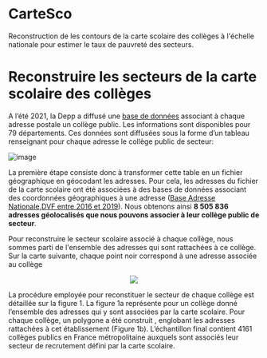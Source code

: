 # CarteSco
Reconstruction de les contours de la carte scolaire des collèges à l'échelle nationale pour estimer le taux de pauvreté des secteurs.

# Reconstruire les secteurs de la carte scolaire des collèges
A l’été 2021, la Depp a diffusé une [base de données](https://www.data.gouv.fr/en/datasets/carte-scolaire-des-colleges-publics/) associant à chaque adresse postale un collège public. Les informations sont disponibles pour 79 départements. Ces données sont diffusées sous la forme d’un tableau renseignant pour chaque adresse le collège public de secteur:

![image](https://user-images.githubusercontent.com/48832201/191748393-3be47b10-a944-4928-9d49-7dc1fd8c6f05.png)

La première étape consiste donc à transformer cette table en un fichier géographique en géocodant les adresses. Pour cela, les adresses du fichier de la carte scolaire ont été associées à des bases de données associant des coordonnées géographiques à une adresse ([Base Adresse Nationale](https://adresse.data.gouv.fr/),[DVF entre 2016 et 2019](https://adresse.data.gouv.fr/)). Nous obtenons ainsi **8 505 836 adresses géolocalisés que nous pouvons associer à leur collège public de secteur**. 

Pour reconstruire le secteur scolaire associé à chaque collège, nous sommes parti de l'ensemble des adresses qui sont rattachées à ce collège. Sur la carte suivante, chaque point noir correspond à une adresse associée au collège 

<p align="center">
<img src="https://user-images.githubusercontent.com/48832201/191762746-69443115-f95b-4002-91d0-8d58f9afd916.png" />
</p>


La procédure employée pour reconstituer le secteur de chaque collège est détaillée sur la figure 1. La figure 1a représente pour un collège donné l’ensemble des adresses qui y sont associées par la carte scolaire. Pour chaque collège, un polygone a été construit , englobant les adresses rattachées à cet établissement (Figure 1b). L’échantillon final contient 4161 collèges publics en France métropolitaine auxquels sont associés leur secteur de recrutement défini par la carte scolaire. 
